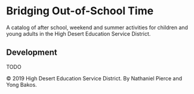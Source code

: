 # Bridging Out-of-School Time

A catalog of after school, weekend and summer activities for children and young adults in the High Desert Education Service District.

## Development

TODO

&copy; 2019 High Desert Education Service District. By Nathaniel Pierce and Yong Bakos.
